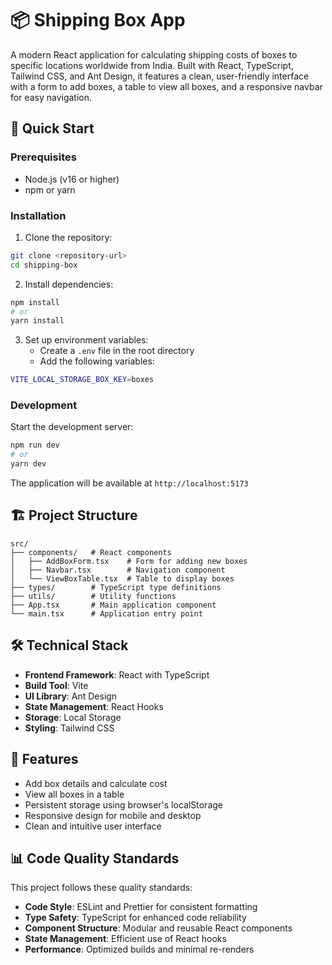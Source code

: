 # 📦 Shipping Box App

A modern React application for calculating shipping costs of boxes to specific locations worldwide from India. Built with React, TypeScript, Tailwind CSS, and Ant Design, it features a clean, user-friendly interface with a form to add boxes, a table to view all boxes, and a responsive navbar for easy navigation.

## 🚀 Quick Start

### Prerequisites

- Node.js (v16 or higher)
- npm or yarn

### Installation

1. Clone the repository:
```bash
git clone <repository-url>
cd shipping-box
```

2. Install dependencies:
```bash
npm install
# or
yarn install
```

3. Set up environment variables:
   - Create a `.env` file in the root directory
   - Add the following variables:
```bash
VITE_LOCAL_STORAGE_BOX_KEY=boxes
```

### Development

Start the development server:
```bash
npm run dev
# or
yarn dev
```
The application will be available at `http://localhost:5173`

## 🏗️ Project Structure

```
src/
├── components/   # React components
│   ├── AddBoxForm.tsx    # Form for adding new boxes
│   ├── Navbar.tsx        # Navigation component
│   └── ViewBoxTable.tsx  # Table to display boxes
├── types/        # TypeScript type definitions
├── utils/        # Utility functions
├── App.tsx       # Main application component
└── main.tsx      # Application entry point
```

## 🛠️ Technical Stack

- **Frontend Framework**: React with TypeScript
- **Build Tool**: Vite
- **UI Library**: Ant Design
- **State Management**: React Hooks
- **Storage**: Local Storage
- **Styling**: Tailwind CSS

## 🎯 Features

- Add box details and calculate cost
- View all boxes in a table
- Persistent storage using browser's localStorage
- Responsive design for mobile and desktop
- Clean and intuitive user interface

## 📊 Code Quality Standards

This project follows these quality standards:

- **Code Style**: ESLint and Prettier for consistent formatting
- **Type Safety**: TypeScript for enhanced code reliability
- **Component Structure**: Modular and reusable React components
- **State Management**: Efficient use of React hooks
- **Performance**: Optimized builds and minimal re-renders